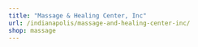 ```yaml
---
title: "Massage & Healing Center, Inc"
url: /indianapolis/massage-and-healing-center-inc/
shop: massage
---
```

